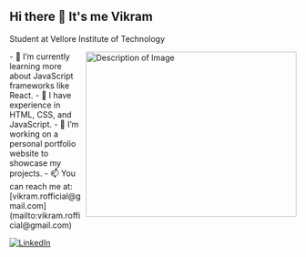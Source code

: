 ## Hi there 👋 It's me Vikram

Student at Vellore Institute of Technology

<img align="right" width="370" height="290" src="https://i.pinimg.com/originals/47/f0/34/47f0342cec72b800463bf003eac1257e.gif" alt="Description of Image">
- 🌱 I’m currently learning more about JavaScript frameworks like React.
- 💼 I have experience in HTML, CSS, and JavaScript.
- 🔭 I’m working on a personal portfolio website to showcase my projects.
- 📫 You can reach me at:[vikram.rofficial@gmail.com](mailto:vikram.rofficial@gmail.com)

[![LinkedIn](https://upload.wikimedia.org/wikipedia/commons/4/4e/LinkedIn_icon.svg)](https://www.linkedin.com/in/vikramr16)
<!--
**Vikramr16/Vikramr16** is a ✨ _special_ ✨ repository because its `README.md` (this file) appears on your GitHub profile.

Here are some ideas to get you started:

- 🔭 I’m currently working on ...
- 🌱 I’m currently learning ...
- 👯 I’m looking to collaborate on ...
- 🤔 I’m looking for help with ...
- 💬 Ask me about ...
- 📫 How to reach me: ...
- 😄 Pronouns: ...
- ⚡ Fun fact: ...
-->
